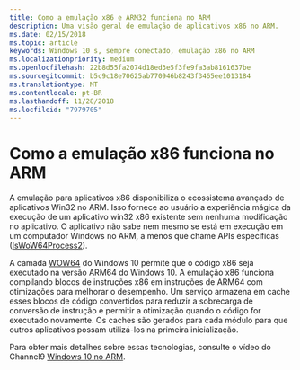 ```yaml
---
title: Como a emulação x86 e ARM32 funciona no ARM
description: Uma visão geral de emulação de aplicativos x86 no ARM.
ms.date: 02/15/2018
ms.topic: article
keywords: Windows 10 s, sempre conectado, emulação x86 no ARM
ms.localizationpriority: medium
ms.openlocfilehash: 22b8d55fa2074d18ed3e5f3fe9fa3ab8161637be
ms.sourcegitcommit: b5c9c18e70625ab770946b8243f3465ee1013184
ms.translationtype: MT
ms.contentlocale: pt-BR
ms.lasthandoff: 11/28/2018
ms.locfileid: "7979705"
---
```

# <a name="how-x86-emulation-works-on-arm"></a>Como a emulação x86 funciona no ARM
A emulação para aplicativos x86 disponibiliza o ecossistema avançado de aplicativos Win32 no ARM. Isso fornece ao usuário a experiência mágica da execução de um aplicativo win32 x86 existente sem nenhuma modificação no aplicativo. O aplicativo não sabe nem mesmo se está em execução em um computador Windows no ARM, a menos que chame APIs específicas ([IsWoW64Process2](https://msdn.microsoft.com/en-us/library/windows/desktop/mt804318.aspx)).

A camada [WOW64](https://msdn.microsoft.com/en-us/library/windows/desktop/aa384249(v=vs.85).aspx) do Windows 10 permite que o código x86 seja executado na versão ARM64 do Windows 10. A emulação x86 funciona compilando blocos de instruções x86 em instruções de ARM64 com otimizações para melhorar o desempenho. Um serviço armazena em cache esses blocos de código convertidos para reduzir a sobrecarga de conversão de instrução e permitir a otimização quando o código for executado novamente. Os caches são gerados para cada módulo para que outros aplicativos possam utilizá-los na primeira inicialização. 

Para obter mais detalhes sobre essas tecnologias, consulte o vídeo do Channel9 [Windows 10 no ARM](https://channel9.msdn.com/Events/Build/2017/P4171). 